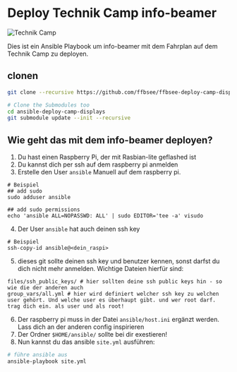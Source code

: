  Deploy Technik Camp info-beamer
================================
![Technik Camp](https://github.com/ffbsee/ffbsee-grafik/blob/master/events/technikcamp2019-sticker.svg "Technik Camp 2019")

Dies ist ein Ansible Playbook um info-beamer mit dem Fahrplan auf dem Technik Camp zu deployen.

 clonen
-----------
```bash
git clone --recursive https://github.com/ffbsee/ffbsee-deploy-camp-display-ansible.git

# Clone the Submodules too
cd ansible-deploy-camp-displays
git submodule update --init --recursive
```

 Wie geht das mit dem info-beamer deployen?
-----------------------------------------------
1. Du hast einen Raspberry Pi, der mit Rasbian-lite geflashed ist
2. Du kannst dich per ssh auf dem raspberry pi anmelden
3. Erstelle den User ``ansible`` Manuell auf dem raspberry pi.
```
# Beispiel
## add sudo
sudo adduser ansible

## add sudo permissions
echo 'ansible ALL=NOPASSWD: ALL' | sudo EDITOR='tee -a' visudo
```
4. Der User ``ansible`` hat auch deinen ssh key
```
# Beispiel
ssh-copy-id ansible@<dein_raspi>
```
5. dieses git sollte deinen ssh key und benutzer kennen, sonst darfst du dich nicht mehr anmelden.
   Wichtige Dateien hierfür sind:
```text
files/ssh_public_keys/ # hier sollten deine ssh public keys hin - so wie die der anderen auch
group_vars/all.yml # hier wird definiert welcher ssh key zu welchen user gehört. Und welche user es überhaupt gibt. und wer root darf. trag dich ein. als user und als root!
```
6. Der raspberry pi muss in der Datei ``ansible/host.ini`` ergänzt werden. Lass dich an der anderen config inspirieren
7. Der Ordner ``$HOME/ansible/`` sollte bei dir exestieren!
8. Nun kannst du das ansible ``site.yml`` ausführen:
```bash
# führe ansible aus
ansible-playbook site.yml
```


